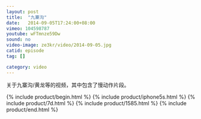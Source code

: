 ```yaml
---
layout: post
title:  "九寨沟"
date:   2014-09-05T17:24:00+08:00
vimeo: 104598787
youtube: wFTmnze59Dw
sound: no
video-image: ze3kr/video/2014-09-05.jpg
catid: episode
tag: []

category: video
---
```

关于九寨沟/黄龙等的视频，其中包含了慢动作片段。

{% include product/begin.html %}
{% include product/iphone5s.html %}
{% include product/7d.html %}
{% include product/1585.html %}
{% include product/end.html %}